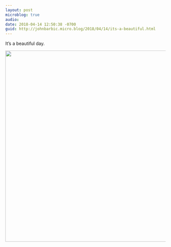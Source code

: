 ```yaml
---
layout: post
microblog: true
audio: 
date: 2018-04-14 12:50:38 -0700
guid: http://johnbarbic.micro.blog/2018/04/14/its-a-beautiful.html
---
```

It’s a beautiful day.

<img src="http://www.barbic.com/uploads/2018/4a9d649f47.jpg" width="600" height="599" />
